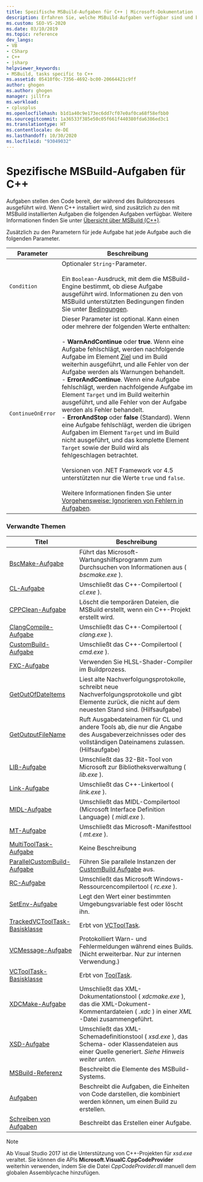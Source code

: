 ```yaml
---
title: Spezifische MSBuild-Aufgaben für C++ | Microsoft-Dokumentation
description: Erfahren Sie, welche MSBuild-Aufgaben verfügbar sind und beim Kompilieren von C++-Code verwendet werden, wenn C++ installiert ist.
ms.custom: SEO-VS-2020
ms.date: 03/10/2019
ms.topic: reference
dev_langs:
- VB
- CSharp
- C++
- jsharp
helpviewer_keywords:
- MSBuild, tasks specific to C++
ms.assetid: 05410f0c-7356-4692-bc00-20664421c9ff
author: ghogen
ms.author: ghogen
manager: jillfra
ms.workload:
- cplusplus
ms.openlocfilehash: b1d1a40c9e173ec6dd7cf07e0af0ca68f58efbb0
ms.sourcegitcommit: 1a36533f385e50c05f661f440380fda6386ed3c1
ms.translationtype: HT
ms.contentlocale: de-DE
ms.lasthandoff: 10/30/2020
ms.locfileid: "93049032"
---
```

# <a name="msbuild-tasks-specific-to-c"></a>Spezifische MSBuild-Aufgaben für C++

Aufgaben stellen den Code bereit, der während des Buildprozesses ausgeführt wird. Wenn C++ installiert wird, sind zusätzlich zu den mit MSBuild installierten Aufgaben die folgenden Aufgaben verfügbar. Weitere Informationen finden Sie unter [Übersicht über MSBuild (C++)](/cpp/build/msbuild-visual-cpp-overview).

 Zusätzlich zu den Parametern für jede Aufgabe hat jede Aufgabe auch die folgenden Parameter.

| Parameter | Beschreibung |
|-------------------| - |
| `Condition` | Optionaler `String`-Parameter.<br /><br /> Ein `Boolean`-Ausdruck, mit dem die MSBuild-Engine bestimmt, ob diese Aufgabe ausgeführt wird. Informationen zu den von MSBuild unterstützten Bedingungen finden Sie unter [Bedingungen](../msbuild/msbuild-conditions.md). |
| `ContinueOnError` | Dieser Parameter ist optional. Kann einen oder mehrere der folgenden Werte enthalten:<br /><br /> -   **WarnAndContinue** oder **true**. Wenn eine Aufgabe fehlschlägt, werden nachfolgende Aufgabe im Element [Ziel](../msbuild/target-element-msbuild.md) und im Build weiterhin ausgeführt, und alle Fehler von der Aufgabe werden als Warnungen behandelt.<br />-   **ErrorAndContinue**. Wenn eine Aufgabe fehlschlägt, werden nachfolgende Aufgabe im Element `Target` und im Build weiterhin ausgeführt, und alle Fehler von der Aufgabe werden als Fehler behandelt.<br />-   **ErrorAndStop** oder **false** (Standard). Wenn eine Aufgabe fehlschlägt, werden die übrigen Aufgaben im Element `Target` und im Build nicht ausgeführt, und das komplette Element `Target` sowie der Build wird als fehlgeschlagen betrachtet.<br /><br /> Versionen von .NET Framework vor 4.5 unterstützten nur die Werte `true` und `false`.<br /><br /> Weitere Informationen finden Sie unter [Vorgehensweise: Ignorieren von Fehlern in Aufgaben](../msbuild/how-to-ignore-errors-in-tasks.md). |

### <a name="related-topics"></a>Verwandte Themen

|Titel|Beschreibung|
|-----------|-----------------|
|[BscMake-Aufgabe](../msbuild/bscmake-task.md)|Führt das Microsoft-Wartungshilfsprogramm zum Durchsuchen von Informationen aus ( *bscmake.exe* ).|
|[CL-Aufgabe](../msbuild/cl-task.md)|Umschließt das C++-Compilertool ( *cl.exe* ).|
|[CPPClean-Aufgabe](../msbuild/cppclean-task.md)|Löscht die temporären Dateien, die MSBuild erstellt, wenn ein C++-Projekt erstellt wird.|
|[ClangCompile-Aufgabe](../msbuild/clangcompile-task.md)|Umschließt das C++-Compilertool ( *clang.exe* ).|
|[CustomBuild-Aufgabe](../msbuild/custombuild-task.md)|Umschließt das C++-Compilertool ( *cmd.exe* ).|
|[FXC-Aufgabe](../msbuild/fxc-task.md)|Verwenden Sie HLSL-Shader-Compiler im Buildprozess.|
|[GetOutOfDateItems](../msbuild/getoutofdateitems-task.md)|Liest alte Nachverfolgungsprotokolle, schreibt neue Nachverfolgungsprotokolle und gibt Elemente zurück, die nicht auf dem neuesten Stand sind. (Hilfsaufgabe)|
|[GetOutputFileName](../msbuild/getoutputfilename-task.md)|Ruft Ausgabedateinamen für CL und andere Tools ab, die nur die Angabe des Ausgabeverzeichnisses oder des vollständigen Dateinamens zulassen. (Hilfsaufgabe)|
|[LIB-Aufgabe](../msbuild/lib-task.md)|Umschließt das 32-Bit-Tool von Microsoft zur Bibliotheksverwaltung ( *lib.exe* ).|
|[Link-Aufgabe](../msbuild/link-task.md)|Umschließt das C++-Linkertool ( *link.exe* ).|
|[MIDL-Aufgabe](../msbuild/midl-task.md)|Umschließt das MIDL-Compilertool (Microsoft Interface Definition Language) ( *midl.exe* ).|
|[MT-Aufgabe](../msbuild/mt-task.md)|Umschließt das Microsoft-Manifesttool ( *mt.exe* ).|
|[MultiToolTask-Aufgabe](../msbuild/multitooltask-task.md)|Keine Beschreibung|
|[ParallelCustomBuild-Aufgabe](../msbuild/parallelcustombuild-task.md)|Führen Sie parallele Instanzen der [CustomBuild Aufgabe](../msbuild/custombuild-task.md) aus.|
|[RC-Aufgabe](../msbuild/rc-task.md)|Umschließt das Microsoft Windows-Ressourcencompilertool ( *rc.exe* ).|
|[SetEnv-Aufgabe](../msbuild/setenv-task.md)|Legt den Wert einer bestimmten Umgebungsvariable fest oder löscht ihn.|
|[TrackedVCToolTask-Basisklasse](../msbuild/trackedvctooltask-base-class.md)|Erbt von [VCToolTask](../msbuild/vctooltask-base-class.md).|
|[VCMessage-Aufgabe](../msbuild/vcmessage-task.md)|Protokolliert Warn- und Fehlermeldungen während eines Builds. (Nicht erweiterbar. Nur zur internen Verwendung.)|
|[VCToolTask-Basisklasse](../msbuild/vctooltask-base-class.md)|Erbt von [ToolTask](/dotnet/api/microsoft.build.utilities.tooltask).|
|[XDCMake-Aufgabe](../msbuild/xdcmake-task.md)|Umschließt das XML-Dokumentationstool ( *xdcmake.exe* ), das die XML-Dokument-Kommentardateien ( *.xdc* ) in einer *XML* -Datei zusammengeführt.|
|[XSD-Aufgabe](../msbuild/xsd-task.md)|Umschließt das XML-Schemadefinitionstool ( *xsd.exe* ), das Schema- oder Klassendateien aus einer Quelle generiert. *Siehe Hinweis weiter unten.*|
|[MSBuild-Referenz](../msbuild/msbuild-reference.md)|Beschreibt die Elemente des MSBuild-Systems.|
|[Aufgaben](../msbuild/msbuild-tasks.md)|Beschreibt die Aufgaben, die Einheiten von Code darstellen, die kombiniert werden können, um einen Build zu erstellen.|
|[Schreiben von Aufgaben](../msbuild/task-writing.md)|Beschreibt das Erstellen einer Aufgabe.|

> [!NOTE]
> Ab Visual Studio 2017 ist die Unterstützung von C++-Projekten für *xsd.exe* veraltet. Sie können die APIs **Microsoft.VisualC.CppCodeProvider** weiterhin verwenden, indem Sie die Datei *CppCodeProvider.dll* manuell dem globalen Assemblycache hinzufügen.
